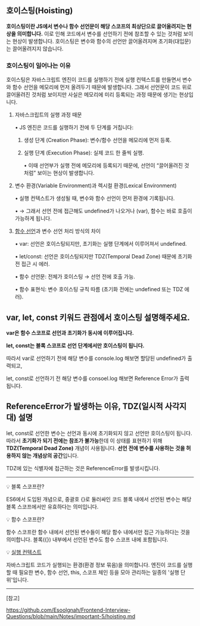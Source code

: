 ## 호이스팅(Hoisting)

**호이스팅이란 JS에서 변수나 함수 선언문이 해당 스코프의 최상단으로 끌어올려지는 현상을 의미합니다.**
이로 인해 코드에서 변수를 선언하기 전에 참조할 수 있는 것처럼 보이는 현상이 발생합니다.
호이스팅은 변수와 함수의 선언만 끌어올려지며 초기화(대입문)는 끌어올려지지 않습니다.

### 호이스팅이 일어나는 이유

호이스팅은 자바스크립트 엔진이 코드를 실행하기 전에 실행 컨텍스트를 만들면서 변수와 함수 선언을 메모리에 먼저 올려두기 때문에 발생합니다.
그래서 선언문이 코드 위로 끌어올려진 것처럼 보이지만 사실은 메모리에 미리 등록되는 과정 때문에 생기는 현상입니다.

1. 자바스크립트의 실행 과정 때문

   • JS 엔진은 코드를 실행하기 전에 두 단계를 거칩니다:

   1. 생성 단계 (Creation Phase): 변수/함수 선언을 메모리에 먼저 등록.

   2. 실행 단계 (Execution Phase): 실제 코드 한 줄씩 실행.

      • 이때 선언부가 실행 전에 메모리에 등록되기 때문에, 선언이 “끌어올려진 것처럼” 보이는 현상이 발생합니다.

2. 변수 환경(Variable Environment)과 렉시컬 환경(Lexical Environment)

   • 실행 컨텍스트가 생성될 때, 변수와 함수 선언이 먼저 환경에 기록됩니다.

   • → 그래서 선언 전에 접근해도 undefined가 나오거나 (var), 함수는 바로 호출이 가능하게 됩니다.

3. [함수 선언](함수.md)과 변수 선언 처리 방식의 차이

   • var: 선언은 호이스팅되지만, 초기화는 실행 단계에서 이루어져서 undefined.

   • let/const: 선언은 호이스팅되지만 TDZ(Temporal Dead Zone) 때문에 초기화 전 접근 시 에러.

   • 함수 선언문: 전체가 호이스팅 → 선언 전에 호출 가능.

   • 함수 표현식: 변수 호이스팅 규칙 따름 (초기화 전에는 undefined 또는 TDZ 에러).

## var, let, const 키워드 관점에서 호이스팅 설명해주세요.

**var은 함수 스코프로 선언과 초기화가 동시에 이루어집니다.**

**let, const는 블록 스코프로 선언 단계에서만 호이스팅이 됩니다.**

따라서 var로 선언하기 전에 해당 변수를 console.log 해보면 할당된 undefined가 출력되고,

let, const로 선언하기 전 해당 변수를 consoel.log 해보면 Reference Error가 출력됩니다.

## ReferenceError가 발생하는 이유, TDZ(일시적 사각지대) 설명

let, const로 선언한 변수는 선언과 동시에 초기화되지 않고 선언만 호이스팅이 됩니다. 따라서 **초기화가 되기 전에는 참조가 불가능**한데 이 상태를 표현하기 위해 **TDZ(Temporal Dead Zone)** 개념이 사용됩니다. **선언 전에 변수를 사용하는 것을 허용하지 않는 개념상의 공간**입니다.

TDZ에 있는 식별자에 접근하는 것은 ReferenceError를 발생시킵니다.

---

💡 블록 스코프란?

ES6에서 도입된 개념으로, 중괄호 {}로 둘러싸인 코드 블록 내에서 선언된 변수는 해당 블록 스코프에서만 유효하다는 의미입니다.

💡 함수 스코프란?

함수 스코프란 함수 내에서 선언된 변수들이 해당 함수 내에서만 접근 가능하다는 것을 의미합니다. 블록({}) 내부에서 선언된 변수도 함수 스코프 내에 포함됩니다.

💡 [실행 컨텍스트](실행-컨텍스트.md)

자바스크립트 코드가 실행되는 환경(환경 정보 묶음)을 의미합니다.
엔진이 코드를 실행할 때 필요한 변수, 함수 선언, this, 스코프 체인 등을 모아 관리하는 일종의 '실행 단위'입니다.

---

[참고]

https://github.com/Esoolgnah/Frontend-Interview-Questions/blob/main/Notes/important-5/hoisting.md
